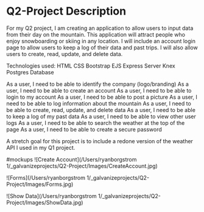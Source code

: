 # Q2-Project Description

For my Q2 project, I am creating an application to allow users to input data from their day on the mountain. This application will attract people who enjoy snowboarding or skiing in any location. I will include an account login page to allow users to keep a log of their data and past trips. I will also allow users to create, read, update, and delete data. 

Technologies used: 
  HTML
  CSS
    Bootstrap
  EJS
  Express Server
  Knex
  Postgres Database
 
 As a user, I need to be able to identify the company (logo/branding)
 As a user, I need to be able to create an account
 As a user, I need to be able to login to my account
 As a user, I need to be able to post a picture
 As a user, I need to be able to log information about the mountain
 As a user, I need to be able to create, read, update, and delete data
 As a user, I need to be able to keep a log of my past data
 As a user, I need to be able to view other user logs
 As a user, I need to be able to search the weather at the top of the page
 As a user, I need to be able to create a secure password
 
 A stretch goal for this project is to include a redone version of the weather API I used in my Q1 project. 
 
#mockups
![Create Account](/Users/ryanborgstrom 1/_galvanizeprojects/Q2-Project/Images/CreateAccount.jpg)
  
![Forms](/Users/ryanborgstrom 1/_galvanizeprojects/Q2-Project/Images/Forms.jpg)

![Show Data](/Users/ryanborgstrom 1/_galvanizeprojects/Q2-Project/Images/ShowData.jpg)
